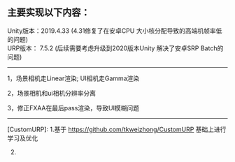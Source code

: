 ## 主要实现以下内容：

Unity版本：2019.4.33     (4.31修复了在安卓CPU 大小核分配导致的高端机帧率低的问题)  
URP版本： 7.5.2       (后续需要考虑升级到2020版本Unity  解决了安卓SRP Batch的问题) 

-----------------------

1，场景相机走Linear渲染; UI相机走Gamma渲染

2，场景相机和ui相机分辨率分离

3，修正FXAA在最后pass渲染，导致UI模糊问题







-----------

[CustomURP]: 1.基于  https://github.com/tkweizhong/CustomURP   基础上进行学习及优化

2. [UnityCustomShaderGui]: https://github.com/Straw1997/UnityCustomShaderGUI

   
